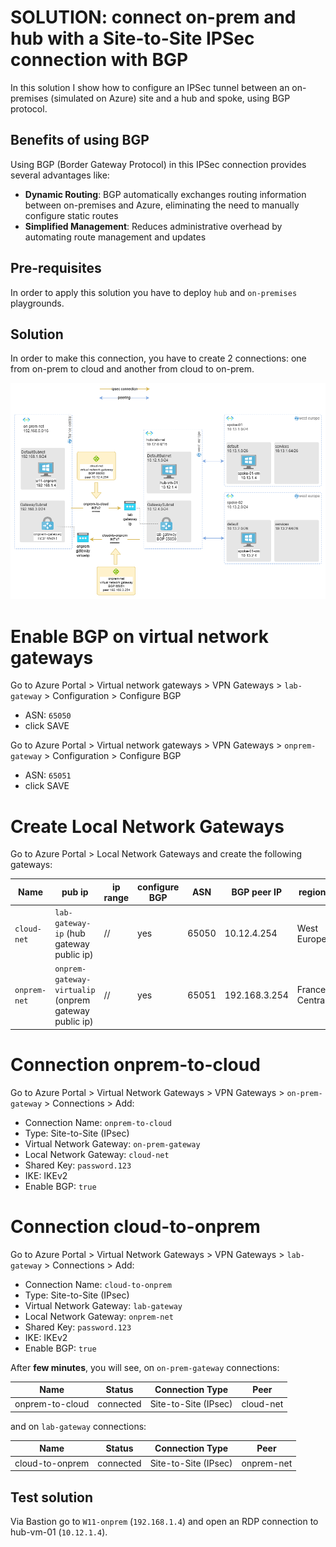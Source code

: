 # SOLUTION: connect on-prem and hub with a Site-to-Site IPSec connection with BGP

In this solution I show how to configure an IPSec tunnel between an on-premises (simulated on Azure) site and a hub and spoke, using BGP protocol.

## Benefits of using BGP

Using BGP (Border Gateway Protocol) in this IPSec connection provides several advantages like:

- **Dynamic Routing**: BGP automatically exchanges routing information between on-premises and Azure, eliminating the need to manually configure static routes
- **Simplified Management**: Reduces administrative overhead by automating route management and updates

## Pre-requisites

In order to apply this solution you have to deploy `hub` and `on-premises` playgrounds.

## Solution

In order to make this connection, you have to create 2 connections: one from on-prem to cloud and another from cloud to on-prem.

![ipsec schema](/images/ipsec-bgp.png)

# Enable BGP on virtual network gateways
Go to Azure Portal > Virtual network gateways > VPN Gateways > `lab-gateway` > Configuration > Configure BGP
* ASN: `65050`
* click SAVE
  
Go to Azure Portal > Virtual network gateways > VPN Gateways > `onprem-gateway` > Configuration > Configure BGP
* ASN: `65051`
* click SAVE


# Create Local Network Gateways
Go to Azure Portal > Local Network Gateways and create the following gateways:

| Name | pub ip | ip range | configure BGP | ASN | BGP peer IP | region |
|---|---|---|---|---|---|---|
|`cloud-net` | `lab-gateway-ip` (hub gateway public ip) | // | yes | 65050 | 10.12.4.254 | West Europe |
|`onprem-net`| `onprem-gateway-virtualip` (onprem gateway public ip) | // | yes | 65051 | 192.168.3.254 | France Central |

# Connection onprem-to-cloud
Go to Azure Portal > Virtual Network Gateways > VPN Gateways > `on-prem-gateway` > Connections > Add:

* Connection Name: `onprem-to-cloud`
* Type: Site-to-Site (IPsec)
* Virtual Network Gateway:  `on-prem-gateway`
* Local Network Gateway: `cloud-net`
* Shared Key: `password.123`
* IKE: IKEv2
* Enable BGP: `true`


# Connection cloud-to-onprem
Go to Azure Portal > Virtual Network Gateways > VPN Gateways > `lab-gateway` > Connections > Add:

* Connection Name: `cloud-to-onprem`
* Type: Site-to-Site (IPsec)
* Virtual Network Gateway:  `lab-gateway`
* Local Network Gateway: `onprem-net`
* Shared Key: `password.123`
* IKE: IKEv2
* Enable BGP: `true`

After **few minutes**, you will see, on  `on-prem-gateway` connections:

| Name | Status | Connection Type | Peer |
|---|---|---|---|
|onprem-to-cloud | connected  |Site-to-Site (IPsec)| cloud-net|

and on `lab-gateway` connections:

| Name | Status | Connection Type | Peer |
|---|---|---|---|
|cloud-to-onprem | connected  |Site-to-Site (IPsec)| onprem-net |

## Test solution
Via Bastion go to `W11-onprem` (`192.168.1.4`) and open an RDP connection to hub-vm-01 (`10.12.1.4`).

